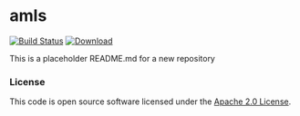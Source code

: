 
# amls

[![Build Status](https://travis-ci.org/hmrc/amls.svg?branch=master)](https://travis-ci.org/hmrc/amls) [ ![Download](https://api.bintray.com/packages/hmrc/releases/amls/images/download.svg) ](https://bintray.com/hmrc/releases/amls/_latestVersion)

This is a placeholder README.md for a new repository

### License

This code is open source software licensed under the [Apache 2.0 License]("http://www.apache.org/licenses/LICENSE-2.0.html").
    